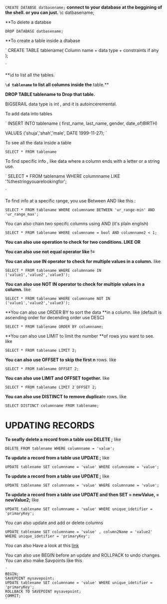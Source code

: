 `CREATE DATABSE datbasename;`
**connect to your database at the beggining of the shell. or you can just.**
\c datbasename;

\*\*To delete a databse

`
DROP DATABASE datbasename;
`

\*\*To create a table inside a dtabase

`
CREATE TABLE tablename(
 Column name + data type + constraints if any
);

`

\*\*\d to list all the tables.

**`\d tablename` to list all columns inside the** table.\*\*

**DROP TABLE tablename to Drop that table.**

BIGSERAIL data type is int , and it is autoinceremental.

To add data into tables

`
INSERT INTO tablename (
first_name,
last_name,
gender,
date_of)BIRTH)


VALUES ('shuja','shah','male', DATE 1999-11-27);
`

To see all the data inside a table

`
SELECT * FROM tablename
`

To find specific info , like data where a column ends with a letter or a string use.

`
SELECT * FROM tablename WHERE columnname LIKE '%thestringyouarelookingfor';

`

To find info at a specific range, you use Between AND like this :

`SELECT * FROM tablename WHERE columnname BETWEEN 'ur_range-min' AND 'ur_range_max'; `

You can also chain two specifc columns using AND (it's plain english)

`
SELECT * FROM tablename WHERE columnname = bool AND columnname2 < 1;
`

**You can also use operation to check for two conditions. LIKE OR**

**You can also use not equal operator like !=**

**You can also use IN operator to check for multiple values in a column.**
like

`
SELECT * FROM tablename WHERE columnname IN ('value1','value2','value3');
`

**You can also use NOT IN operator to check for multiple values in a column.**
like

`
SELECT * FROM tablename WHERE columnname NOT IN ('value1','value2','value3');
`

**You can also use ORDER BY to sort the data **in a column.
like (default is ascending order for decending order use DESC)

`
SELECT * FROM tablename ORDER BY columnname;
`

**You can also use LIMIT to limit the number **of rows you want to see.
like

`
SELECT * FROM tablename LIMIT 2;
`

**You can also use OFFSET to skip the first n** rows.
like

`
SELECT * FROM tablename OFFSET 2;
`

**You can also use LIMIT and OFFSET together.**
like

`
SELECT * FROM tablename LIMIT 2 OFFSET 2;
`

**You can also use DISTINCT to remove duplica**te rows.
like

`
SELECT DISTINCT columnname FROM tablename;
`

# UPDATING RECORDS

<!-- give a  little discription about how to update Tables , columns in postgreSQL -->

**To seafly delete a record from a table use DELETE ;**
like

`
DELETE FROM tablename WHERE columnname = 'value';
`

**To update a record from a table use UPDATE ;**
like

` UPDATE tablename SET columnname = 'value' WHERE columnname = 'value'; `

**To update a record from a table use UPDATE ;**
like

` UPDATE tablename SET columnname = 'value' WHERE columnname = 'value'; `

**To update a record from a table use UPDATE and then SET <columname> = newValue, <column2Name> = newValue2;**
like

`UPDATE tablename SET columnname = 'value' WHERE unique_idetifier = 'primaryKey';`

You can also update and add or delete columns

`UPDATE tablename SET columnname = 'value' , column2Name = 'value2' WHERE unique_idetifier = 'primaryKey';`


You can also Have a look at this [link](https://www.postgresqltutorial.com/postgresql-update/)

You can also use BEGIN before an update and ROLLPACK to undo changes.
You can also make Savpoints like this
    
    `
    BEGIN;
    SAVEPOINT mysavepoint;
    UPDATE tablename SET columnname = 'value' WHERE unique_idetifier = 'primaryKey';
    ROLLBACK TO SAVEPOINT mysavepoint;
    COMMIT;
    `
    